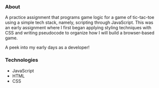### About 
A practice assignment that programs game logic for a game of tic-tac-toe using a simple tech stack, namely, scripting through JavaScript. This was an early assignment where I first began applying styling techniques with CSS and writing pseudocode to organize how I will build a browser-based game. 

A peek into my early days as a developer! 

### Technologies
- JavaScript
- HTML
- CSS 